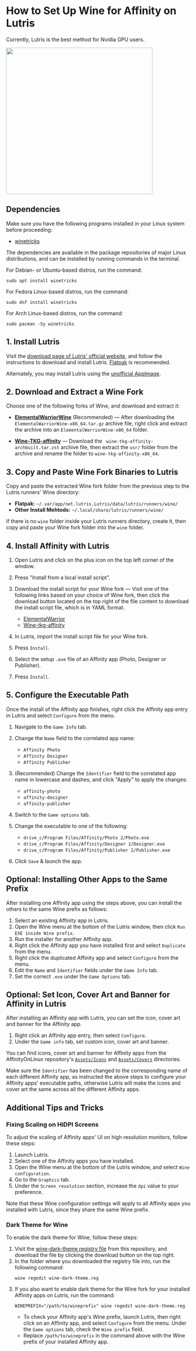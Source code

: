 # How to Set Up Wine for Affinity on Lutris

Currently, Lutris is the best method for Nvidia GPU users.

<img src="/Assets/NewLogos/AffinityLutris.png" width="400"/>

## Dependencies 

Make sure you have the following programs installed in your Linux system before proceeding:

- [winetricks](https://github.com/Winetricks/winetricks)

The dependencies are available in the package repositories of major Linux distributions, and can be installed by running commands in the terminal.

For Debian- or Ubuntu-based distros, run the command:
```shell
sudo apt install winetricks
```

For Fedora Linux-based distros, run the command:
```shell
sudo dnf install winetricks
```

For Arch Linux-based distros, run the command:
```shell
sudo pacman -Sy winetricks
```

## 1. Install Lutris

Visit the [download page of Lutris' official website](https://lutris.net/downloads), and follow the instructions to download and install Lutris. [Flatpak](https://flathub.org/apps/net.lutris.Lutris) is recommended.

Alternately, you may install Lutris using the [unofficial AppImage](https://github.com/pkgforge-dev/Lutris-AppImage).

## 2. Download and Extract a Wine Fork

Choose one of the following forks of Wine, and download and extract it: 

- [**ElementalWarriorWine**](https://github.com/Twig6943/wine/releases) (Recommended) — After downloading the `ElementalWarriorWine-x86_64.tar.gz` archive file, right click and extract the archive into an `ElementalWarriorWine-x86_64` folder.

- [**Wine-TKG-affinity**](https://github.com/daegalus/wine-tkg-affinity/releases) — Download the ` wine-tkg-affinity-archbuilt.tar.zst` archive file, then extract the `usr/` folder from the archive and rename the folder to `wine-tkg-affinity-x86_64`.

## 3. Copy and Paste Wine Fork Binaries to Lutris

Copy and paste the extracted Wine fork folder from the previous step to the Lutris runners' Wine directory:

- **Flatpak:** `~/.var/app/net.lutris.Lutris/data/lutris/runners/wine/`
- **Other Install Mehtods:** `~/.local/share/lutris/runners/wine/` 

If there is no `wine` folder inside your Lutris runners directory, create it, then copy and paste your Wine fork folder into the `wine` folder.

## 4. Install Affinity with Lutris

1. Open Lutris and click on the plus icon on the top left corner of the window.
2. Press "Install from a local install script".
3. Download the install script for your Wine fork — Visit one of the following links based on your choice of Wine fork, then click the download button located on the top right of the file content to download the install script file, which is in YAML format.
    - [ElementalWarrior](/Guides/Lutris/InstallScripts/Affinity-ew.yaml)
    - [Wine-tkg-affinity](/Guides/Lutris/InstallScripts/Affinity-tkg.yaml)

4. In Lutris, import the install script file for your Wine fork.
7. Press `Install`.
6. Select the setup `.exe` file of an Affinity app (Photo, Designer or Publisher).
7. Press `Install`.

## 5. Configure the Executable Path

Once the install of the Affinity app finishes, right click the Affinity app entry in Lutris and select `Configure` from the menu.

1. Navigate to the `Game Info` tab.
2. Change the `Name` field to the correlated app name: 

    * `Affinity Photo` 
    * `Affinity Designer`
    * `Affinity Publisher`

3. (Recommended) Change the `Identifier` field to the correlated app name in lowercase and dashes, and click "Apply" to apply the changes:

    * `affinity-photo`
    * `affinity-designer`
    * `affinity-publisher`

3. Switch to the `Game options` tab. 
4. Change the executable to one of the following:

    * `drive_c/Program Files/Affinity/Photo 2/Photo.exe`
    * `drive_c/Program Files/Affinity/Designer 2/Designer.exe`
    * `drive_c/Program Files/Affinity/Publisher 2/Publisher.exe`

5. Click `Save` & launch the app.

## Optional: Installing Other Apps to the Same Prefix

After installing one Affinity app using the steps above, you can install the others to the same Wine prefix as follows:

1. Select an existing Affinity app in Lutris.
2. Open the Wine menu at the bottom of the Lutris window, then click `Run EXE inside Wine prefix`.
3. Run the installer for another Affinity app.
4. Right click the Affinity app you have installed first and select `Duplicate` from the menu.
5. Right click the duplicated Affinity app and select `Configure` from the menu.
5. Edit the `Name` and `Identifier` fields under the `Game Info` tab.
6. Set the correct `.exe` under the `Game Options` tab.

## Optional: Set Icon, Cover Art and Banner for Affinity in Lutris

After installing an Affinity app with Lutris, you can set the icon, cover art and banner for the Affinity app.

1. Right click an Affinity app entry, then select `Configure`.
2. Under the `Game info` tab, set custom icon, cover art and banner.

You can find icons, cover art and banner for Affinity apps from the AffinityOnLinux repository's [`Assets/Icons`](/Assets/Icons) and [`Assets/Covers`](/Assets/Covers) directories.

Make sure the `Identifier` has been changed to the corresponding name of each different Affinity app, as instructed the above steps to configure your Affinity apps' executable paths, otherwise Lutris will make the icons and cover art the same across all the different Affinity apps.

## Additional Tips and Tricks

### Fixing Scaling on HiDPI Screens

To adjust the scaling of Affinity apps' UI on high resolution monitors, follow these steps:

1. Launch Lutris.
2. Select one of the Affinity apps you have installed.
3. Open the WIne menu at the bottom of the Lutris window, and select `Wine configuration`.
4. Go to the `Graphics` tab.
5. Under the `Screen resolution` section, increase the `dpi` value to your preference.

Note that these Wine configuration settings will apply to all Affinity apps you installed with Lutris, since they share the same Wine prefix.

### Dark Theme for Wine

To enable the dark theme for Wine, follow these steps:

1. Visit the [wine-dark-theme registry file](/Auxillary/Other/wine-dark-theme.reg) from this repository, and download the file by clicking the download button on the top right.
2. In the folder where you downloaded the registry file into, run the following command:
   ```shell
   wine regedit wine-dark-theme.reg
   ```
3. If you also want to enable dark theme for the Wine fork for your installed Affinity apps on Lutris, run the command:
    ```shell
   WINEPREFIX="/path/to/wineprefix" wine regedit wine-dark-theme.reg
   ```
   - To check your Affinity app's Wine prefix, launch Lutris, then right click on an Affinity app, and select `Configure` from the menu. Under the `Game options` tab, check the `Wine prefix` field.
   - Replace `/path/to/wineprefix` in the command above with the Wine prefix of your installed Affinity app.

